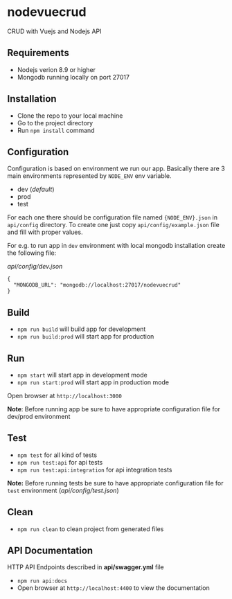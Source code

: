 # nodevuecrud
CRUD with Vuejs and Nodejs API

## Requirements
- Nodejs verion 8.9 or higher
- Mongodb running locally on port 27017

## Installation
- Clone the repo to your local machine
- Go to the project directory
- Run `npm install` command

## Configuration
Configuration is based on environment we run our app. Basically there are 3 main environments represented by `NODE_ENV` env variable.

- dev (*default*)
- prod
- test

For each one there should be configuration file named `{NODE_ENV}.json` in `api/config` directory. To create one just copy `api/config/example.json` file and fill with proper values.

For e.g. to run app in `dev` environment with local mongodb installation create the following file:

*api/config/dev.json*
```
{
  "MONGODB_URL": "mongodb://localhost:27017/nodevuecrud"
}
```

## Build
- `npm run build` will build app for development
- `npm run build:prod` will start app for production

## Run
- `npm start` will start app in development mode
- `npm run start:prod` will start app in production mode

Open browser at `http://localhost:3000`

**Note**: Before running app be sure to have appropriate configuration file for dev/prod environment

## Test
- `npm test` for all kind of tests
- `npm run test:api` for api tests
- `npm run test:api:integration` for api integration tests

**Note:** Before running tests be sure to have appropriate configuration file for `test` environment (*api/config/test.json*)

## Clean
- `npm run clean` to clean project from generated files

## API Documentation
HTTP API Endpoints described in **api/swagger.yml** file
- `npm run api:docs`
- Open browser at `http://localhost:4400` to view the documentation
